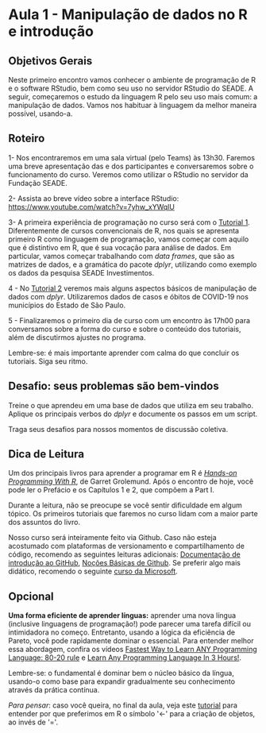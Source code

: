 #  Aula 1 - Manipulação de dados no R e introdução

## Objetivos Gerais

Neste primeiro encontro vamos conhecer o ambiente de programação de R e o software RStudio, bem como seu uso no servidor RStudio do SEADE. A seguir, começaremos o estudo da linguagem R pelo seu uso mais comum: a manipulação de dados. Vamos nos habituar à linguagem da melhor maneira possível, usando-a.

## Roteiro

1- Nos encontraremos em uma sala virtual (pelo Teams) às 13h30. Faremos uma breve apresentação das e dos participantes e conversaremos sobre o funcionamento do curso. Veremos como utilizar o RStudio no servidor da Fundação SEADE.

2- Assista ao breve vídeo sobre a interface RStudio: https://www.youtube.com/watch?v=7yhw_xYWqlU

3- A primeira experiência de programação no curso será com o [Tutorial 1](/tutorial/tutorial-01.md). Diferentemente de cursos convencionais de R, nos quais se apresenta primeiro R como linguagem de programação, vamos começar com aquilo que é distintivo em R, que é sua vocação para análise de dados. Em particular, vamos começar trabalhando com _data frames_, que são as matrizes de dados, e a gramática do pacote _dplyr_, utilizando como exemplo os dados da pesquisa SEADE Investimentos.

4 - No [Tutorial 2](/tutorial/tutorial-02.md) veremos mais alguns aspectos básicos de manipulação de dados com _dplyr_. Utilizaremos dados de casos e óbitos de COVID-19 nos municípios do Estado de São Paulo.

5 - Finalizaremos o primeiro dia de curso com um encontro às 17h00 para conversamos sobre a forma do curso e sobre o conteúdo dos tutoriais, além de discutirmos ajustes no programa.

Lembre-se: é mais importante aprender com calma do que concluir os tutoriais. Siga seu ritmo.

## Desafio: seus problemas são bem-vindos

Treine o que aprendeu em uma base de dados que utiliza em seu trabalho. Aplique os principais verbos do _dplyr_ e documente os passos em um script.

Traga seus desafios para nossos momentos de discussão coletiva.

## Dica de Leitura

Um dos principais livros para aprender a programar em R é [_Hands-on Programming With R_](https://rstudio-education.github.io/hopr/), de Garret Grolemund. Após o encontro de hoje, você pode ler o Prefácio e os Capítulos 1 e 2, que compõem a Part I.

Durante a leitura, não se preocupe se você sentir dificuldade em algum tópico. Os primeiros tutoriais que faremos no curso lidam com a maior parte dos assuntos do livro.

Nosso curso será inteiramente feito via Github. Caso não esteja acostumado com plataformas de versionamento e compartilhamento de código, recomendo as seguintes leituras adicionais: [Documentação de introdução ao GitHub](https://docs.github.com/pt/get-started), [Noções Básicas de Github]([https://docs.github.com/pt/get-started](https://docs.github.com/pt/get-started/git-basics)). Se preferir algo mais didático, recomendo o seguinte [curso da Microsoft](https://learn.microsoft.com/pt-br/training/modules/intro-to-git/0-introduction).


## Opcional

**Uma forma eficiente de aprender línguas:** aprender uma nova língua (inclusive linguagens de programação!) pode parecer uma tarefa difícil ou intimidadora no começo. Entretanto, usando a lógica da eficiência de Pareto, você pode rapidamente dominar o essencial. Para entender melhor essa abordagem, confira os vídeos [Fastest Way to Learn ANY Programming Language: 80-20 rule](https://www.youtube.com/watch?v=14BL_FwQCpM&si=CcEPRASj438IfAXi) e [Learn Any Programming Language In 3 Hours!](https://www.youtube.com/watch?v=7SKVQyA4TjU).  

Lembre-se: o fundamental é dominar bem o núcleo básico da língua, usando-o como base para expandir gradualmente seu conhecimento através da prática contínua.

_Para pensar_: caso você queira, no final da aula, veja este [tutorial](/tutorial/tutorial-atribuicao-variavel.md) para entender por que preferimos em R o símbolo '<-' para a criação de objetos, ao invés de '='. 


